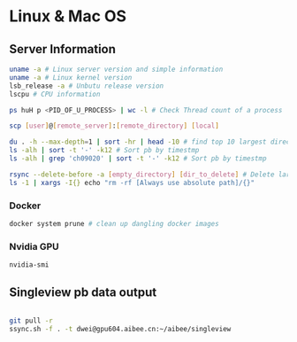 # Linux & Mac OS

## Server Information

```bash
uname -a # Linux server version and simple information 
uname -a # Linux kernel version
lsb_release -a # Unbutu release version 
lscpu # CPU information

ps huH p <PID_OF_U_PROCESS> | wc -l # Check Thread count of a process

scp [user]@[remote_server]:[remote_directory] [local]

du . -h --max-depth=1 | sort -hr | head -10 # find top 10 largest directories
ls -alh | sort -t '-' -k12 # Sort pb by timestmp
ls -alh | grep 'ch09020' | sort -t '-' -k12 # Sort pb by timestmp

rsync --delete-before -a [empty_directory] [dir_to_delete] # Delete large directory
ls -1 | xargs -I{} echo "rm -rf [Always use absolute path]/{}"
```

### Docker

```bash
docker system prune # clean up dangling docker images
```

### Nvidia GPU

```bash
nvidia-smi
```

## Singleview pb data output

```bash

git pull -r 
ssync.sh -f . -t dwei@gpu604.aibee.cn:~/aibee/singleview 

```
